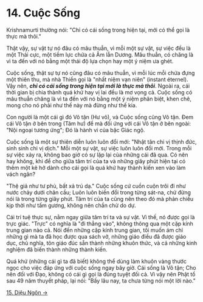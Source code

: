 # 14. Cuộc Sống

Krishnamurti thường nói: "Chỉ có cái sống trong hiện tại, mới có thể gọi là thực
mà thôi."

Thật vậy, sự vật tự nó đâu có mâu thuẫn, vì mỗi một sự vật, sự việc đều là một 
Thái cực, một tiềm lực chứa cả Âm lẫn Dương. Mâu thuẫn, có chăng là vì ta đến 
với nó bằng một thái độ lựa chọn hay một ý niệm ưa ghét.

Cuộc sống, thật sự tự nó cũng đâu có mâu thuẫn, vì mỗi lúc mỗi chứa đựng một
thiên thu, mà nhà Thiền gọi là "nhất niệm vạn niên" (instant éternel). Vậy nên,
***chỉ có cái sống trong hiện tại mới là thực mà thôi***. Ngoài ra, cái thời 
gian bị chia thành quá khứ hay vị lai đều là mơ vọng cả. Cuộc sống có mâu thuẫn 
chăng là vì ta đến với nó bằng một ý niệm phân biệt, khen chê, mong cho nó phải 
như thế này mà đừng như thế kia.

Con người là một cái gì đó Vô tận (Hư vô), và Cuộc sống cũng Vô tận. Đem cái Vô 
tận ở bên trong (Tâm hư) để mà đối ứng với cái Vô tận ở bên ngoài: "Nội ngoại 
tương ứng"; Đó là hành vi của bậc Giác ngộ.

Cuộc sống là một sự thiên diễn luôn luôn đổi mới: "Nhật tân chi vị thịnh đức,
sinh sinh chi vị dịch." Mỗi một sự vật, sự việc luôn luôn đổi mới. Trong mỗi sự
việc xảy ra, không bao giờ có sự lặp lại của những cái đã qua. Có nên hay không,
khi để cho giữa tâm trí của ta và những giây phút hiện tại có thêm một kẽ hở
dành cho cái gọi là quá khứ hay thành kiến xen vào làm vách ngăn?

"Thệ giả như tư phù, bất xả trú dạ." Cuộc sống cứ cuồn cuộn trôi đi như nước
chảy dưới chân cầu; Luôn luôn biến đổi trong từng sát-na, chứ đừng nói là trong 
từng giây phút. Tâm trí của ta cũng nên theo đó mà phản chiếu kịp thời như tấm 
gương, không nên chần chừ do dự.

Cái trí tuệ thực sự, nằm ngay giữa tâm trí ta và sự vật. Vì thế, nó được gọi là
trực giác. "Trực" có nghĩa là "đi thẳng vào", không thông qua một cặp kính 
trung gian nào cả. Nói đến những cặp kính trung gian, tôi muốn ám chỉ những gì 
mà ta đã học được qua sách vở, những giáo điều đã được giáo dục, chủ nghĩa, tôn 
giáo đúc sẵn thành những khuôn thức, và cả những kinh nghiệm đã biến thành những 
thành kiến.

Quá khứ (những cái gì ta đã biết) không thể dùng làm khuôn vàng thước ngọc cho
việc đáp ứng với cuộc sống ngay bây giờ. Cái sống là Vô tận; Cho nên đối với
Đạo, không có cái gì gọi là đúng tuyệt đối cả. Vì vậy nên Phật tổ sau 49 năm
thuyết pháp, lại nói: "Bấy lâu nay, ta chưa từng nói một lời nào."

[15. Diệu Ngôn &rarr;](https://github.com/thaicuc/tinh-hoa-dao-hoc/blob/master/contents/15-dieu-ngon.md)
